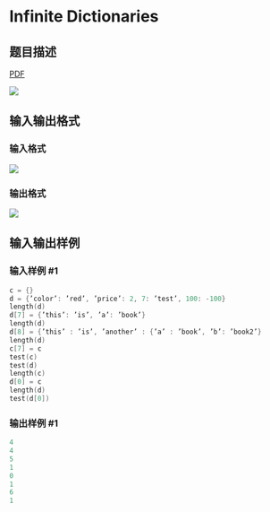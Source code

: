 # Infinite Dictionaries

## 题目描述

[problemUrl]: https://uva.onlinejudge.org/index.php?option=com_onlinejudge&Itemid=8&category=226&page=show_problem&problem=3008

[PDF](https://uva.onlinejudge.org/external/118/p11886.pdf)

![](https://cdn.luogu.com.cn/upload/vjudge_pic/UVA11886/8172cc1cad5f7f477e958c002538db369dbcd260.png)

## 输入输出格式

### 输入格式

![](https://cdn.luogu.com.cn/upload/vjudge_pic/UVA11886/84374ef69285fd87392ae338a3bb413581c9d20e.png)

### 输出格式

![](https://cdn.luogu.com.cn/upload/vjudge_pic/UVA11886/a3adc83886c5ae21ffb494506d9fb3ba2dfd2493.png)

## 输入输出样例

### 输入样例 #1

```cpp
c = {}
d = {’color’: ’red’, ’price’: 2, 7: ’test’, 100: -100}
length(d)
d[7] = {’this’: ’is’, ’a’: ’book’}
length(d)
d[8] = {’this’ : ’is’, ’another’ : {’a’ : ’book’, ’b’: ’book2’}
length(d)
c[7] = c
test(c)
test(d)
length(c)
d[0] = c
length(d)
test(d[0])
```


### 输出样例 #1

```cpp
4
4
5
1
0
1
6
1
```


